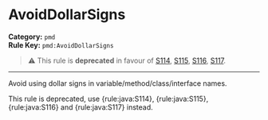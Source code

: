# AvoidDollarSigns
**Category:** `pmd`<br/>
**Rule Key:** `pmd:AvoidDollarSigns`<br/>
> :warning: This rule is **deprecated** in favour of [S114](https://rules.sonarsource.com/java/RSPEC-114), [S115](https://rules.sonarsource.com/java/RSPEC-115), [S116](https://rules.sonarsource.com/java/RSPEC-116), [S117](https://rules.sonarsource.com/java/RSPEC-117).

-----

<p>
  Avoid using dollar signs in variable/method/class/interface names.
</p>

<p>
  This rule is deprecated, use {rule:java:S114}, {rule:java:S115}, {rule:java:S116} and {rule:java:S117}
  instead.
</p>
